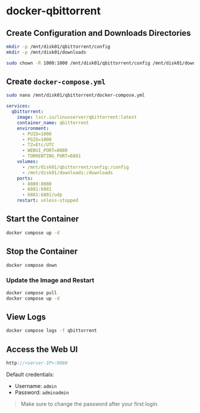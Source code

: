 # docker-qbittorrent

## Create Configuration and Downloads Directories

```bash
mkdir -p /mnt/disk01/qbittorrent/config
mkdir -p /mnt/disk01/downloads
```

```bash
sudo chown -R 1000:1000 /mnt/disk01/qbittorrent/config /mnt/disk01/downloads
```

## Create `docker-compose.yml`

```bash
sudo nano /mnt/disk01/qbittorrent/docker-compose.yml
```

```yaml
services:
  qbittorrent:
    image: lscr.io/linuxserver/qbittorrent:latest
    container_name: qbittorrent
    environment:
      - PUID=1000
      - PGID=1000
      - TZ=Etc/UTC
      - WEBUI_PORT=8080
      - TORRENTING_PORT=6881
    volumes:
      - /mnt/disk01/qbittorrent/config:/config
      - /mnt/disk01/downloads:/downloads
    ports:
      - 8080:8080
      - 6881:6881
      - 6881:6881/udp
    restart: unless-stopped
```

## Start the Container

```bash
docker compose up -d
```

## Stop the Container

```bash
docker compose down
```

### Update the Image and Restart

```bash
docker compose pull
docker compose up -d
```

## View Logs

```bash
docker compose logs -f qbittorrent
```

## Access the Web UI

```cpp
http://<server-IP>:8080
```

Default credentials:

- Username: `admin`  
- Password: `adminadmin`

> Make sure to change the password after your first login.
